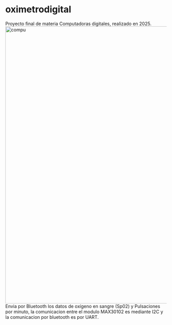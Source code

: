 # oximetrodigital
Proyecto final de materia Computadoras digitales, realizado en 2025.
<img width="690" height="865" alt="compu" src="https://github.com/user-attachments/assets/6ed3d458-fb78-4a21-b900-cf3f8db41b1e" />
Envia por Bluetooth los datos de oxígeno en sangre (Sp02) y Pulsaciones por minuto, la comunicacion entre el modulo MAX30102 es mediante I2C y la comunicacion por bluetooth es por UART.
